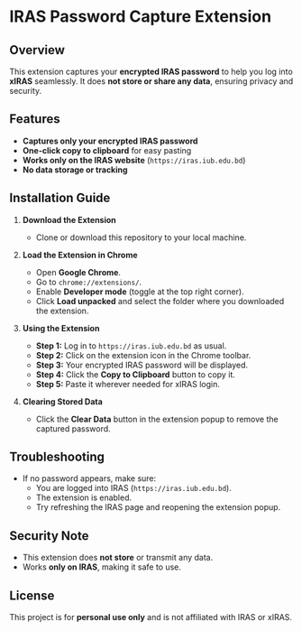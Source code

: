 # IRAS Password Capture Extension

## Overview
This extension captures your **encrypted IRAS password** to help you log into **xIRAS** seamlessly. It does **not store or share any data**, ensuring privacy and security.

## Features
- **Captures only your encrypted IRAS password**
- **One-click copy to clipboard** for easy pasting
- **Works only on the IRAS website** (`https://iras.iub.edu.bd`)
- **No data storage or tracking**

## Installation Guide

1. **Download the Extension**
   - Clone or download this repository to your local machine.

2. **Load the Extension in Chrome**
   - Open **Google Chrome**.
   - Go to `chrome://extensions/`.
   - Enable **Developer mode** (toggle at the top right corner).
   - Click **Load unpacked** and select the folder where you downloaded the extension.

3. **Using the Extension**
   - **Step 1:** Log in to `https://iras.iub.edu.bd` as usual.
   - **Step 2:** Click on the extension icon in the Chrome toolbar.
   - **Step 3:** Your encrypted IRAS password will be displayed.
   - **Step 4:** Click the **Copy to Clipboard** button to copy it.
   - **Step 5:** Paste it wherever needed for xIRAS login.

4. **Clearing Stored Data**
   - Click the **Clear Data** button in the extension popup to remove the captured password.

## Troubleshooting
- If no password appears, make sure:
  - You are logged into IRAS (`https://iras.iub.edu.bd`).
  - The extension is enabled.
  - Try refreshing the IRAS page and reopening the extension popup.

## Security Note
- This extension does **not store** or transmit any data.
- Works **only on IRAS**, making it safe to use.

## License
This project is for **personal use only** and is not affiliated with IRAS or xIRAS.

